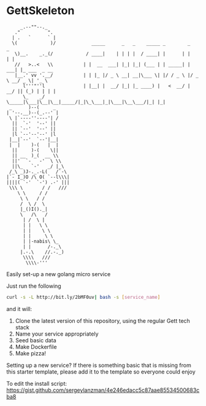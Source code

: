 # GettSkeleton
```
     _.--""--._        
   ."          ".     
  | .   `      ` |    
  \(            )/             _____      _   _    _____ _        _      _                
   \)__.    _._(/            / ____|    | | | |  / ____| |      | |    | |             
   //   >..<   \\           | |  __  ___| |_| |_| (___ | | _____| | ___| |_ ___  _ __  
   |__.' vv '.__/           | | |_ |/ _ \ __| __|\___ \| |/ / _ \ |/ _ \ __/ _ \| '_ \ 
      l'''"''l              | |__| |  __/ |_| |_ ____) |   <  __/ |  __/ || (_) | | | |
      \_    _/               \_____|\___|\__|\__|_____/|_|\_\___|_|\___|\__\___/|_| |_|
 _      )--(     _  
| '--.__)--(_.--' |  
 \ |`----''----'| / 
  ||  `-'  '--' || 
  || `--'  '--' || 
  |l `--'--'--' |l  
 |__|`--'  `--'|__| 
 |  |    )-(   |  | 
  ||     )-(    \|| 
  || __  )_(  __ \\  
  ||'  `-   -'  \ \\ 
  ||\_   `-'   _/ |_\ 
 /_\ _)J-._.-L(   /`-\ 
|`- I_)O /\ O( `--l\\\| 
||||( `-'  `-') .-' ||| 
 \\\ \       / /   /// 
    \ \     / / 
     \ \   / / 
     /  \ /  \ 
     |_()I()._| 
     \   /\   / 
      | /  \ | 
      | |   \ \ 
      | |    \ \ 
      | |     \ \ 
      | |-nabis\ \_ 
      | |      /-._\ 
     |.-.\    //.-._) 
      \\\\   /// 
       \\\\-''' 
```
Easily set-up a new golang micro service

Just run the following
```bash
curl -s -L http://bit.ly/2bMF0uv| bash -s [service_name]
```

and it will:
  1. Clone the latest version of this repository, using the regular Gett tech stack
  2. Name your service appropriately
  3. Seed basic data
  4. Make Dockerfile
  5. Make pizza!

Setting up a new service?
If there is something basic that is missing from this starter template, please add it to the template so everyone could enjoy

To edit the install script:
https://gist.github.com/sergeylanzman/4e246edacc5c87aae85534500683cba8
